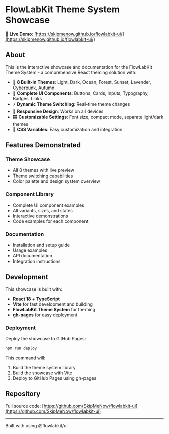 # FlowLabKit Theme System Showcase

🚀 **Live Demo**: [https://skipmenow.github.io/flowlabkit-ui/](https://skipmenow.github.io/flowlabkit-ui/)

## About

This is the interactive showcase and documentation for the FlowLabKit Theme System - a comprehensive React theming solution with:

- 🎨 **8 Built-in Themes**: Light, Dark, Ocean, Forest, Sunset, Lavender, Cyberpunk, Autumn
- 🔧 **Complete UI Components**: Buttons, Cards, Inputs, Typography, Badges, Links
- ⚡ **Dynamic Theme Switching**: Real-time theme changes
- 📱 **Responsive Design**: Works on all devices
- 🎛️ **Customizable Settings**: Font size, compact mode, separate light/dark themes
- 🔗 **CSS Variables**: Easy customization and integration

## Features Demonstrated

### Theme Showcase
- All 8 themes with live preview
- Theme switching capabilities
- Color palette and design system overview

### Component Library
- Complete UI component examples
- All variants, sizes, and states
- Interactive demonstrations
- Code examples for each component

### Documentation
- Installation and setup guide
- Usage examples
- API documentation
- Integration instructions

## Development

This showcase is built with:
- **React 18** + **TypeScript**
- **Vite** for fast development and building
- **FlowLabKit Theme System** for theming
- **gh-pages** for easy deployment

### Deployment

Deploy the showcase to GitHub Pages:
```bash
npm run deploy
```

This command will:
1. Build the theme system library
2. Build the showcase with Vite
3. Deploy to GitHub Pages using gh-pages

## Repository

Full source code: [https://github.com/SkipMeNow/flowlabkit-ui](https://github.com/SkipMeNow/flowlabkit-ui)

---

Built with using @flowlabkit/ui